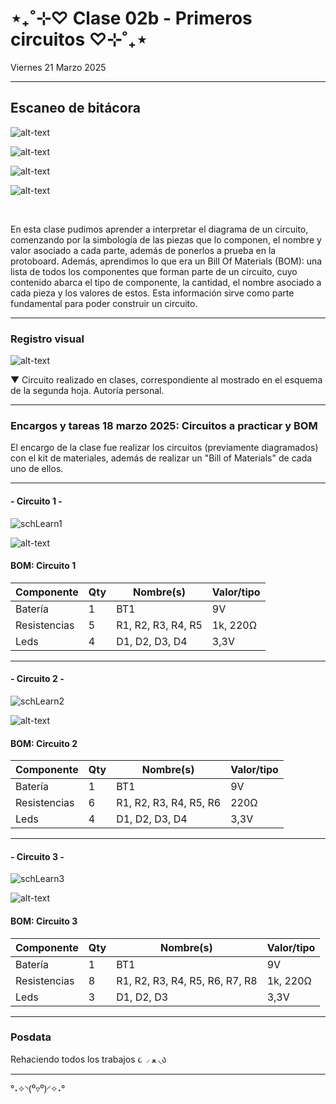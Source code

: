 # ⋆₊˚⊹♡ Clase 02b - Primeros circuitos ♡⊹˚₊⋆

Viernes 21 Marzo 2025

***

## Escaneo de bitácora

![alt-text](./archivos/001.jpg)

![alt-text](./archivos/002.jpg)

![alt-text](./archivos/003.jpg)

![alt-text](./archivos/004.jpg)

<br>

En esta clase pudimos aprender a interpretar el diagrama de un circuito, comenzando por la simbología de las piezas que lo componen, el nombre y valor asociado a cada parte, además de ponerlos a prueba en la protoboard. Además, aprendimos lo que era un Bill Of Materials (BOM): una lista de todos los componentes que forman parte de un circuito, cuyo contenido abarca el tipo de componente, la cantidad, el nombre asociado a cada pieza y los valores de estos. Esta información sirve como parte fundamental para poder construir un circuito.

***

### Registro visual

![alt-text](./archivos/IMG_8281.jpeg)

▼ Circuito realizado en clases, correspondiente al mostrado en el esquema de la segunda hoja. Autoría personal.

***

### Encargos y tareas 18 marzo 2025: Circuitos a practicar y BOM

El encargo de la clase fue realizar los circuitos (previamente diagramados) con el kit de materiales, además de realizar un "Bill of Materials" de cada uno de ellos.

***

#### - Circuito 1 -

![schLearn1](https://github.com/user-attachments/assets/4fff2b4c-bbe6-439b-8cdf-8b47652c6d4c)

![alt-text](./archivos/IMG_8297.jpeg)

#### BOM: Circuito 1

| Componente       | Qty | Nombre(s) | Valor/tipo |
|-----------------------|---------|------------|----------------|
| Batería               | 1       | BT1        |       9V       |
| Resistencias          | 5       | R1, R2, R3, R4, R5     | 1k, 220Ω  |
| Leds                  | 4       | D1, D2, D3, D4    |   3,3V    |

***

#### - Circuito 2 -

![schLearn2](https://github.com/user-attachments/assets/2b60ac07-bdbe-4343-b799-52952c898e1c)

![alt-text](./archivos/IMG_8301.jpeg)

#### BOM: Circuito 2

| Componente       | Qty | Nombre(s) | Valor/tipo |
|-----------------------|---------|------------|----------------|
| Batería               | 1       | BT1      |       9V       |
| Resistencias          | 6       | R1, R2, R3, R4, R5, R6     | 220Ω  |
| Leds                  | 4       |  D1, D2, D3, D4    |   3,3V    |

***

#### - Circuito 3 -

![schLearn3](https://github.com/user-attachments/assets/66ce0f87-9e3a-4935-b361-ccab42ad53b7)

![alt-text](./archivos/IMG_8310.jpeg)

#### BOM: Circuito 3

| Componente       | Qty | Nombre(s) | Valor/tipo |
|-----------------------|---------|------------|----------------|
| Batería               | 1       | BT1      |       9V       |
| Resistencias          | 8       | R1, R2, R3, R4, R5, R6, R7, R8     | 1k, 220Ω  |
| Leds                  | 3      |  D1, D2, D3   |   3,3V    |

***

### Posdata

Rehaciendo todos los trabajos ૮◞ ﻌ ◟ა

***

°˖✧◝(⁰▿⁰)◜✧˖°
